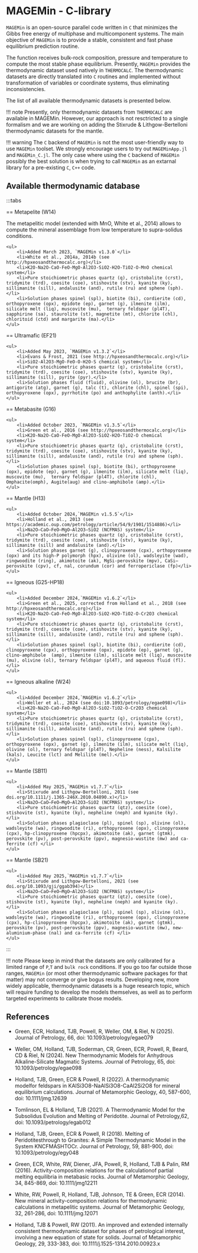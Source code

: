 # MAGEMin - C-library

`MAGEMin` is an open-source parallel code written in `C` that minimizes the Gibbs free energy of multiphase and multicomponent systems. The main objective of `MAGEMin` is to provide a stable, consistent and fast phase equilibrium prediction routine.

The function receives bulk-rock composition, pressure and temperature to compute the most stable phase equilibrium. Presently, `MAGEMin` provides the thermodynamic dataset used natively in `THERMOCALC`. The thermodynamic datasets are directly translated into `C` routines and implemented without transformation of variables or coordinate systems, thus eliminating inconsistencies. 

The list of all available thermodynamic datasets is presented below.

!!! note
    Presently, only thermodynamic datasets from `THERMOCALC` are available in MAGEMin. However, our approach is not resctricted to a single formalism and we are working on adding the Stixrude & Lithgow-Bertelloni thermodynamic datasets for the mantle. 

!!! warning
    The `C` backend of `MAGEMin` is not the most user-friendly way to use `MAGEMin` toolset. We strongly encourage users to try out `MAGEMinApp.jl` and `MAGEMin_C.jl`. The only case where using the `C` backend of `MAGEMin` possibly the best solution is when trying to call `MAGEMin` as an extarnal library for a pre-existing `C`, `C++` code.

## Available thermodynamic database

:::tabs

== Metapelite (W14)

The metapelitic model (extended with MnO, White et al., 2014) allows to compute the mineral assemblage from low temperature to supra-solidus conditions.

```@raw html
<ul>
    <li>Added March 2023, `MAGEMin v1.3.0`</li>
    <li>White et al., 2014a, 2014b (see http://hpxeosandthermocalc.org)</li>
    <li>K2O-Na2O-CaO-FeO-MgO-Al2O3-SiO2-H2O-TiO2-O-MnO chemical system</li>
    <li>Pure stoichiometric phases quartz (q), cristobalite (crst), tridymite (trd), coesite (coe), stishovite (stv), kyanite (ky), sillimanite (sill), andalusite (and), rutile (ru) and sphene (sph).</li>
    <li>Solution phases spinel (spl), biotite (bi), cordierite (cd), orthopyroxene (opx), epidote (ep), garnet (g), ilmenite (ilm), silicate melt (liq), muscovite (mu),  ternary feldspar (pl4T), sapphirine (sa), staurolite (st), magnetite (mt), chlorite (chl), chloritoid (ctd) and margarite (ma).</li>
</ul>
```

== Ultramafic (EF21)

```@raw html
<ul>
    <li>Added May 2023, `MAGEMin v1.3.2`</li>
    <li>Evans & Frost, 2021 (see http://hpxeosandthermocalc.org)</li>
    <li>SiO2-Al2O3-MgO-FeO-O-H2O-S chemical system</li>
    <li>Pure stoichiometric phases quartz (q), cristobalite (crst), tridymite (trd), coesite (coe), stishovite (stv), kyanite (ky), sillimanite (sill), pyrite (pyr).</li>
    <li>Solution phases fluid (fluid), olivine (ol), brucite (br), antigorite (atg), garnet (g), talc (t), chlorite (chl), spinel (spi), orthopyroxene (opx), pyrrhotite (po) and anthophylite (anth).</li>
</ul>
```

== Metabasite (G16)

```@raw html
<ul>
    <li>Added October 2023, `MAGEMin v1.3.5`</li>
    <li>Green et al., 2016 (see http://hpxeosandthermocalc.org)</li>
    <li>K2O-Na2O-CaO-FeO-MgO-Al2O3-SiO2-H2O-TiO2-O chemical system</li>
    <li>Pure stoichiometric phases quartz (q), cristobalite (crst), tridymite (trd), coesite (coe), stishovite (stv), kyanite (ky), sillimanite (sill), andalusite (and), rutile (ru) and sphene (sph).</li>
    <li>Solution phases spinel (sp), biotite (bi), orthopyroxene (opx), epidote (ep), garnet (g), ilmenite (ilm), silicate melt (liq), muscovite (mu),  ternary feldspar (pl4T), chlorite (chl), Omphacite(omph), Augite(aug) and clino-amphibole (amp).</li>
</ul>
```

== Mantle (H13)

```@raw html
<ul>
    <li>Added October 2024,`MAGEMin v1.5.5`</li>
    <li>Holland et al., 2013 (see https://academic.oup.com/petrology/article/54/9/1901/1514886)</li>
    <li>Na2O–CaO–FeO–MgO–Al2O3–SiO2 (NCFMAS) system</li>
    <li>Pure stoichiometric phases quartz (q), cristobalite (crst), tridymite (trd), coesite (coe), stishovite (stv), kyanite (ky), sillimanite (sill) and andalusite (and).</li>
    <li>Solution phases garnet (g), clinopyroxene (cpx), orthopyroxene (opx) and its high-P polymorph (hpx), olivine (ol), wadsleyite (wad), ringwoodite (ring), akimotoite (ak), MgSi-perovskite (mpv), CaSi–perovskite (cpv), cf, nal, corundum (cor) and ferropericlase (fp)</li>
</ul>
```

== Igneous (G25-HP18)

```@raw html
<ul>
    <li>Added December 2024,`MAGEMin v1.6.2`</li>
    <li>Green et al., 2025, corrected from Holland et al., 2018 (see http://hpxeosandthermocalc.org)</li>
    <li>K2O-Na2O-CaO-FeO-MgO-Al2O3-SiO2-H2O-TiO2-O-Cr2O3 chemical system</li>
    <li>Pure stoichiometric phases quartz (q), cristobalite (crst), tridymite (trd), coesite (coe), stishovite (stv), kyanite (ky), sillimanite (sill), andalusite (and), rutile (ru) and sphene (sph).</li>
    <li>Solution phases spinel (spl), biotite (bi), cordierite (cd), clinopyroxene (cpx), orthopyroxene (opx), epidote (ep), garnet (g), clino-amphibole  (amp), ilmenite (ilm), silicate melt (liq), muscovite (mu), olivine (ol), ternary feldspar (pl4T), and aqueous fluid (fl).</li>
</ul>
```

== Igneous alkaline (W24)

```@raw html
<ul>
    <li>Added December 2024,`MAGEMin v1.6.2`</li>
    <li>Weller et al., 2024 (see doi:10.1093/petrology/egae098)</li>
    <li>K2O-Na2O-CaO-FeO-MgO-Al2O3-SiO2-TiO2-O-Cr2O3 chemical system</li>
    <li>Pure stoichiometric phases quartz (q), cristobalite (crst), tridymite (trd), coesite (coe), stishovite (stv), kyanite (ky), sillimanite (sill), andalusite (and), rutile (ru) and sphene (sph). </li>
    <li>Solution phases spinel (spl), clinopyroxene (cpx), orthopyroxene (opx), garnet (g), ilmenite (ilm), silicate melt (liq), olivine (ol), ternary feldspar (pl4T), Nepheline (ness), Kalsilite (kals), Leucite (lct) and Melilite (mel).</li>
</ul>
```

== Mantle (SB11)

```@raw html
<ul>
    <li>Added May 2025,`MAGEMin v1.7.7`</li>
    <li>Stixrude and Lithgow-Bertelloni, 2011 (see doi.org/10.1111/j.1365-246X.2010.04890.x)</li>
    <li>Na2O–CaO–FeO–MgO–Al2O3–SiO2 (NCFMAS) system</li>
    <li>Pure stoichiometric phases quartz (qtz), coesite (coe), stishovite (st), kyanite (ky), nepheline (neph) and kyanite (ky). </li>
    <li>Solution phases plagioclase (pl), spinel (sp), olivine (ol), wadsleyite (wa), ringwoodite (ri), orthopyroxene (opx), clinopyroxene (cpx), hp-clinopyroxene (hpcpx), akimotoite (ak), garnet (gtmk), perovskite (pv), post-perovskite (ppv), magnesio-wustite (mw) and ca-ferrite (cf) </li>
</ul>
```

== Mantle (SB21)

```@raw html
<ul>
    <li>Added May 2025,`MAGEMin v1.7.7`</li>
    <li>Stixrude and Lithgow-Bertelloni, 2021 (see doi.org/10.1093/gji/ggab394)</li>
    <li>Na2O–CaO–FeO–MgO–Al2O3–SiO2 (NCFMAS) system</li>
    <li>Pure stoichiometric phases quartz (qtz), coesite (coe), stishovite (st), kyanite (ky), nepheline (neph) and kyanite (ky). </li>
    <li>Solution phases plagioclase (pl), spinel (sp), olivine (ol), wadsleyite (wa), ringwoodite (ri), orthopyroxene (opx), clinopyroxene (cpx), hp-clinopyroxene (hpcpx), akimotoite (ak), garnet (gtmk), perovskite (pv), post-perovskite (ppv), magnesio-wustite (mw), new-aluminium-phase (nal) and ca-ferrite (cf) </li>
</ul>
```

:::

!!! note
    Please keep in mind that the datasets are only calibrated for a limited range of `P`,`T` and `bulk rock` conditions. If you go too far outside those ranges, `MAGEMin` (or most other thermodynamic software packages for that matter) may not converge or give bogus results. Developing new, more widely applicable, thermodynamic datasets is a huge research topic, which will require funding to develop the models themselves, as well as to perform targeted experiments to calibrate those models.

## References

- Green, ECR, Holland, TJB, Powell, R, Weller, OM, & Riel, N (2025). Journal of Petrology, 66, doi: 10.1093/petrology/egae079

- Weller, OM, Holland, TJB, Soderman, CR, Green, ECR, Powell, R, Beard, CD & Riel, N (2024). New Thermodynamic Models for Anhydrous Alkaline-Silicate Magmatic Systems. Journal of Petrology, 65, doi: 10.1093/petrology/egae098

- Holland, TJB, Green, ECR & Powell, R (2022). A thermodynamic modelfor feldspars in KAlSi3O8-NaAlSi3O8-CaAl2Si2O8 for mineral equilibrium calculations. Journal of Metamorphic Geology, 40, 587-600, doi: 10.1111/jmg.12639

- Tomlinson, EL & Holland, TJB (2021). A Thermodynamic Model for the Subsolidus Evolution and Melting of Peridotite. Journal of Petrology,62, doi: 10.1093/petrology/egab012

- Holland, TJB, Green, ECR & Powell, R (2018). Melting of Peridotitesthrough to Granites: A Simple Thermodynamic Model in the System KNCFMASHTOCr. Journal of Petrology, 59, 881-900, doi: 10.1093/petrology/egy048

- Green, ECR, White, RW, Diener, JFA, Powell, R, Holland, TJB & Palin, RM (2016). Activity-composition relations for the calculationof partial melting equilibria in metabasic rocks. Journal of Metamorphic Geology, 34, 845-869, doi: 10.1111/jmg12211

- White, RW, Powell, R, Holland, TJB, Johnson, TE & Green, ECR (2014). New mineral activity-composition relations for thermodynamic calculations in metapelitic systems. Journal of Metamorphic Geology, 32, 261-286, doi: 10.1111/jmg.12071

- Holland, TJB & Powell, RW (2011). An improved and extended internally consistent thermodynamic dataset for phases of petrological interest, involving a new equation of state for solids. Journal of Metamorphic Geology, 29, 333-383, doi: 10.1111/j.1525-1314.2010.00923.x

